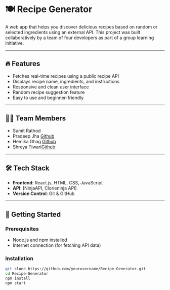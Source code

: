 # 🍽️ Recipe Generator

A web app that helps you discover delicious recipes based on random or selected ingredients using an external API. This project was built collaboratively by a team of four developers as part of a group learning initiative.

---

## 🔥 Features

- Fetches real-time recipes using a public recipe API
- Displays recipe name, ingredients, and instructions
- Responsive and clean user interface
- Random recipe suggestion feature
- Easy to use and beginner-friendly

---

## 👨‍💻 Team Members

- Sumit Rathod  
- Pradeep Jha [Github](https://github.com/Pradeepjha011) 
- Hemika Ghag [Github](https://github.com/Hemikaghag)
- Shreya Tiwari[Github](https://github.com/Shreyat2406)


---

## 🛠️ Tech Stack

- **Frontend**: React.js, HTML, CSS, JavaScript
- **API**: [NinjaAPI, Clorieninja API]
- **Version Control**: Git & GitHub

---

## 🚀 Getting Started

### Prerequisites

- Node.js and npm installed
- Internet connection (for fetching API data)

### Installation

```bash
git clone https://github.com/yourusername/Recipe-Generator.git
cd Recipe-Generator
npm install
npm start
